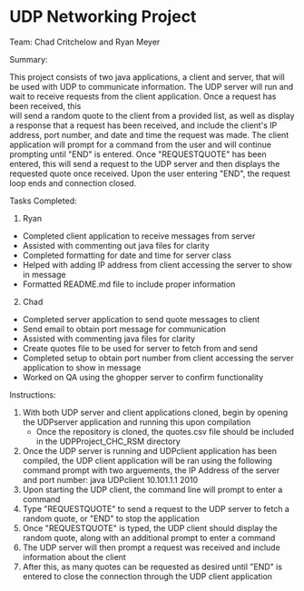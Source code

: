 # UDP Networking Project

Team: Chad Critchelow and Ryan Meyer

Summary:
 
  This project consists of two java applications, a client and server, that will be used with UDP to communicate information.
  The UDP server will run and wait to receive requests from the client application. Once a request has been received, this  
  will send a random quote to the client from a provided list, as well as display a response that a request has been received,
  and include the client's IP address, port number, and date and time the request was made. The client application will prompt
  for a command from the user and will continue prompting until "END" is entered. Once "REQUESTQUOTE" has been entered, this
  will send a request to the UDP server and then displays the requested quote once received. Upon the user entering "END", the
  request loop ends and connection closed. 

Tasks Completed:

1. Ryan 
  - Completed client application to receive messages from server
  - Assisted with commenting out java files for clarity
  - Completed formatting for date and time for server class
  - Helped with adding IP address from client accessing the server to show in message
  - Formatted README.md file to include proper information 
  
2. Chad
  - Completed server application to send quote messages to client
  - Send email to obtain port message for communication
  - Assisted with commenting java files for clarity
  - Create quotes file to be used for server to fetch from and send
  - Completed setup to obtain port number from client accessing the server application to show in message
  - Worked on QA using the ghopper server to confirm functionality
  
Instructions:

1. With both UDP server and client applications cloned, begin by opening the UDPserver application and running this upon compilation
   - Once the repository is cloned, the quotes.csv file should be included in the UDPProject_CHC_RSM directory
2. Once the UDP server is running and UDPclient application has been compiled, the UDP client application will be ran using
the following command prompt with two arguements, the IP Address of the server and port number: java UDPclient 10.101.1.1 2010
3. Upon starting the UDP client, the command line will prompt to enter a command
4. Type "REQUESTQUOTE" to send a request to the UDP server to fetch a random quote, or "END" to stop the application
5. Once "REQUESTQUOTE" is typed, the UDP client should display the random quote, along with an additional prompt to enter a command
6. The UDP server will then prompt a request was received and include information about the client 
7. After this, as many quotes can be requested as desired until "END" is entered to close the connection through the UDP 
client application


